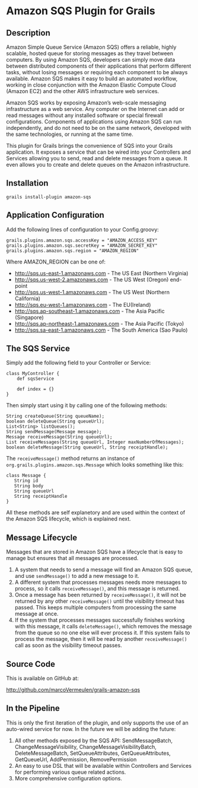 # Amazon SQS Plugin for Grails

## Description
Amazon Simple Queue Service (Amazon SQS) offers a reliable, highly scalable, hosted queue for storing messages as they travel between computers. By using Amazon SQS, developers can simply move data between distributed components of their applications that perform different tasks, without losing messages or requiring each component to be always available. Amazon SQS makes it easy to build an automated workflow, working in close conjunction with the Amazon Elastic Compute Cloud (Amazon EC2) and the other AWS infrastructure web services.

Amazon SQS works by exposing Amazon’s web-scale messaging infrastructure as a web service. Any computer on the Internet can add or read messages without any installed software or special firewall configurations. Components of applications using Amazon SQS can run independently, and do not need to be on the same network, developed with the same technologies, or running at the same time.

This plugin for Grails brings the convenience of SQS into your Grails application. It exposes a service that can be wired into your Controllers and Services allowing you to send, read and delete messages from a queue. It even allows you to create and delete queues on the Amazon infrastructure.


## Installation

    grails install-plugin amazon-sqs

## Application Configuration

Add the following lines of configuration to your Config.groovy:

    grails.plugins.amazon.sqs.accessKey = "AMAZON_ACCESS_KEY"
    grails.plugins.amazon.sqs.secretKey = "AMAZON_SECRET_KEY"
    grails.plugins.amazon.sqs.region = "AMAZON_REGION"

Where AMAZON_REGION can be one of:

*  http://sqs.us-east-1.amazonaws.com       - The US East (Northern Virginia)
*  http://sqs.us-west-2.amazonaws.com       - The US West (Oregon) end-point
*  http://sqs.us-west-1.amazonaws.com       - The US West (Northern California)
*  http://sqs.eu-west-1.amazonaws.com       - The EU(Ireland)
*  http://sqs.ap-southeast-1.amazonaws.com  - The Asia Pacific (Singapore)
*  http://sqs.ap-northeast-1.amazonaws.com  - The Asia Pacific (Tokyo)
*  http://sqs.sa-east-1.amazonaws.com       - The South America (Sao Paulo)

## The SQS Service

Simply add the following field to your Controller or Service:

    class MyController {
        def sqsService	
        
        def index = {}
    }

Then simply start using it by calling one of the following methods:

    String createQueue(String queueName);
    boolean deleteQueue(String queueUrl);
    List<String> listQueues();
    String sendMessage(Message message);
    Message receiveMessage(String queueUrl);
    List receiveMessages(String queueUrl, Integer maxNumberOfMessages);
    boolean deleteMessage(String queueUrl, String receiptHandle);

The ```receiveMessage()``` method returns an instance of ```org.grails.plugins.amazon.sqs.Message``` which looks something like this:

    class Message {
       String id
       String body
       String queueUrl
       String receiptHandle
    }


All these methods are self explanetory and are used within the context of the Amazon SQS lifecycle, which is explained next.

## Message Lifecycle

Messages that are stored in Amazon SQS have a lifecycle that is easy to manage but ensures that all messages are processed.

1.  A system that needs to send a message will find an Amazon SQS queue, and use ```sendMessage()``` to add a new message to it.
2.  A different system that processes messages needs more messages to process, so it calls ```receiveMessage()```, and this message is returned.
3.  Once a message has been returned by ```receiveMessage()```, it will not be returned by any other ```receiveMessage()``` until the visibility timeout has passed. This keeps multiple computers from processing the same message at once.
4.  If the system that processes messages successfully finishes working with this message, it calls ```deleteMessage()```, which removes the message from the queue so no one else will ever process it. If this system fails to process the message, then it will be read by another ```receiveMessage()``` call as soon as the visibility timeout passes.

## Source Code

This is available on GitHub at:

http://github.com/marcoVermeulen/grails-amazon-sqs

## In the Pipeline

This is only the first iteration of the plugin, and only supports the use of an auto-wired service for now. In the future we will be adding the future:

1.  All other methods exposed by the SQS API: 
SendMessageBatch, ChangeMessageVisibility, ChangeMessageVisibilityBatch, DeleteMessageBatch, SetQueueAttributes, GetQueueAttributes, GetQueueUrl, AddPermission, RemovePermission
2.  An easy to use DSL that will be available within Controllers and Services for performing various queue related actions.
3.  More comprehensive configuration options.
